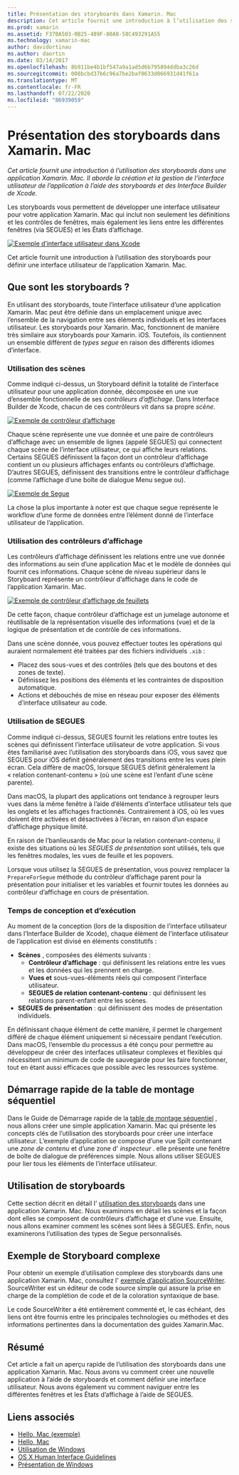 ```yaml
---
title: Présentation des storyboards dans Xamarin. Mac
description: Cet article fournit une introduction à l’utilisation des storyboards dans une application Xamarin. Mac. Il aborde la création et la gestion de l’interface utilisateur de l’application à l’aide de storyboards et d’Interface Builder de Xcode.
ms.prod: xamarin
ms.assetid: F37BA503-0B25-489F-80A8-58C493291A55
ms.technology: xamarin-mac
author: davidortinau
ms.author: daortin
ms.date: 03/14/2017
ms.openlocfilehash: 8b911be4b1bf547a9a1ad5d6b795894ddba3c26d
ms.sourcegitcommit: 008bcbd37b6c96a7be2baf0633d066931d41f61a
ms.translationtype: MT
ms.contentlocale: fr-FR
ms.lasthandoff: 07/22/2020
ms.locfileid: "86939059"
---
```

# <a name="introduction-to-storyboards-in-xamarinmac"></a>Présentation des storyboards dans Xamarin. Mac

_Cet article fournit une introduction à l’utilisation des storyboards dans une application Xamarin. Mac. Il aborde la création et la gestion de l’interface utilisateur de l’application à l’aide des storyboards et des Interface Builder de Xcode._

Les storyboards vous permettent de développer une interface utilisateur pour votre application Xamarin. Mac qui inclut non seulement les définitions et les contrôles de fenêtres, mais également les liens entre les différentes fenêtres (via SEGUES) et les États d’affichage.

[![Exemple d’interface utilisateur dans Xcode](images/intro01.png)](images/intro01.png#lightbox)

Cet article fournit une introduction à l’utilisation des storyboards pour définir une interface utilisateur de l’application Xamarin. Mac.

<a name="What-are-Storyboards"></a>

## <a name="what-are-storyboards"></a>Que sont les storyboards ?

En utilisant des storyboards, toute l’interface utilisateur d’une application Xamarin. Mac peut être définie dans un emplacement unique avec l’ensemble de la navigation entre ses éléments individuels et les interfaces utilisateur. Les storyboards pour Xamarin. Mac, fonctionnent de manière très similaire aux storyboards pour Xamarin. iOS. Toutefois, ils contiennent un ensemble différent de _types segue_ en raison des différents idiomes d’interface.

<a name="Working-with-Scenes"></a>

### <a name="working-with-scenes"></a>Utilisation des scènes

Comme indiqué ci-dessus, un Storyboard définit la totalité de l’interface utilisateur pour une application donnée, décomposée en une vue d’ensemble fonctionnelle de ses _contrôleurs d’affichage_. Dans Interface Builder de Xcode, chacun de ces contrôleurs vit dans sa propre _scène_.

[![Exemple de contrôleur d’affichage](images/intro02.png)](images/intro02.png#lightbox)

Chaque scène représente une vue donnée et une paire de contrôleurs d’affichage avec un ensemble de lignes (appelé SEGUES) qui connectent chaque scène de l’interface utilisateur, ce qui affiche leurs relations. Certains SEGUES définissent la façon dont un contrôleur d’affichage contient un ou plusieurs affichages enfants ou contrôleurs d’affichage. D’autres SEGUES, définissent des transitions entre le contrôleur d’affichage (comme l’affichage d’une boîte de dialogue Menu segue ou). 

[![Exemple de Segue](images/intro03.png)](images/intro03.png#lightbox)

La chose la plus importante à noter est que chaque segue représente le workflow d’une forme de données entre l’élément donné de l’interface utilisateur de l’application.

<a name="Working-with-View-Controllers"></a>

### <a name="working-with-view-controllers"></a>Utilisation des contrôleurs d’affichage

Les contrôleurs d’affichage définissent les relations entre une vue donnée des informations au sein d’une application Mac et le modèle de données qui fournit ces informations. Chaque scène de niveau supérieur dans le Storyboard représente un contrôleur d’affichage dans le code de l’application Xamarin. Mac.

[![Exemple de contrôleur d’affichage de feuillets](images/intro04.png)](images/intro04.png#lightbox)

De cette façon, chaque contrôleur d’affichage est un jumelage autonome et réutilisable de la représentation visuelle des informations (vue) et de la logique de présentation et de contrôle de ces informations.

Dans une scène donnée, vous pouvez effectuer toutes les opérations qui auraient normalement été traitées par des fichiers individuels `.xib` : 

- Placez des sous-vues et des contrôles (tels que des boutons et des zones de texte).
- Définissez les positions des éléments et les contraintes de disposition automatique.
- Actions et débouchés de mise en réseau pour exposer des éléments d’interface utilisateur au code.

<a name="Working-with-Segues"></a>

### <a name="working-with-segues"></a>Utilisation de SEGUES

Comme indiqué ci-dessus, SEGUES fournit les relations entre toutes les scènes qui définissent l’interface utilisateur de votre application. Si vous êtes familiarisé avec l’utilisation des storyboards dans iOS, vous savez que SEGUES pour iOS définit généralement des transitions entre les vues plein écran. Cela diffère de macOS, lorsque SEGUES définit généralement la « relation contenant-contenu » (où une scène est l’enfant d’une scène parente).

Dans macOS, la plupart des applications ont tendance à regrouper leurs vues dans la même fenêtre à l’aide d’éléments d’interface utilisateur tels que les onglets et les affichages fractionnés. Contrairement à iOS, où les vues doivent être activées et désactivées à l’écran, en raison d’un espace d’affichage physique limité.

En raison de l’banlieusards de Mac pour la relation contenant-contenu, il existe des situations où les _SEGUES de présentation_ sont utilisés, tels que les fenêtres modales, les vues de feuille et les popovers.

Lorsque vous utilisez la SEGUES de présentation, vous pouvez remplacer la `PrepareForSegue` méthode du contrôleur d’affichage parent pour la présentation pour initialiser et les variables et fournir toutes les données au contrôleur d’affichage en cours de présentation.

<a name="Design-and-Run-Times"></a>

### <a name="design-and-run-times"></a>Temps de conception et d’exécution

Au moment de la conception (lors de la disposition de l’interface utilisateur dans l’Interface Builder de Xcode), chaque élément de l’interface utilisateur de l’application est divisé en éléments constitutifs :

- **Scènes** , composées des éléments suivants :
  - **Contrôleur d’affichage** : qui définissent les relations entre les vues et les données qui les prennent en charge.
  - **Vues et** sous-vues-éléments réels qui composent l’interface utilisateur.
  - **SEGUES de relation contenant-contenu** : qui définissent les relations parent-enfant entre les scènes.
- **SEGUES de présentation** : qui définissent des modes de présentation individuels. 

En définissant chaque élément de cette manière, il permet le chargement différé de chaque élément uniquement si nécessaire pendant l’exécution. Dans macOS, l’ensemble du processus a été conçu pour permettre au développeur de créer des interfaces utilisateur complexes et flexibles qui nécessitent un minimum de code de sauvegarde pour les faire fonctionner, tout en étant aussi efficaces que possible avec les ressources système.

<a name="Storyboard-Quick-Start"></a>

## <a name="storyboard-quick-start"></a>Démarrage rapide de la table de montage séquentiel

Dans le Guide de Démarrage rapide de la [table de montage séquentiel](~/mac/platform/storyboards/quickstart.md) , nous allons créer une simple application Xamarin. Mac qui présente les concepts clés de l’utilisation des storyboards pour créer une interface utilisateur. L’exemple d’application se compose d’une vue Spilt contenant une _zone de contenu_ et d’une zone d' _inspecteur_ . elle présente une fenêtre de boîte de dialogue de préférences simple. Nous allons utiliser SEGUES pour lier tous les éléments de l’interface utilisateur.

<a name="Working-with-Storyboards"></a>

## <a name="working-with-storyboards"></a>Utilisation de storyboards

Cette section décrit en détail l' [utilisation des storyboards](~/mac/platform/storyboards/indepth.md) dans une application Xamarin. Mac. Nous examinons en détail les scènes et la façon dont elles se composent de contrôleurs d’affichage et d’une vue. Ensuite, nous allons examiner comment les scènes sont liées à SEGUES. Enfin, nous examinerons l’utilisation des types de Segue personnalisés. 

<a name="Complex-Storyboard-Example"></a>

## <a name="complex-storyboard-example"></a>Exemple de Storyboard complexe

Pour obtenir un exemple d’utilisation complexe des storyboards dans une application Xamarin. Mac, consultez l' [exemple d’application SourceWriter](https://docs.microsoft.com/samples/xamarin/mac-samples/sourcewriter). SourceWriter est un éditeur de code source simple qui assure la prise en charge de la complétion de code et de la coloration syntaxique de base.

Le code SourceWriter a été entièrement commenté et, le cas échéant, des liens ont être fournis entre les principales technologies ou méthodes et des informations pertinentes dans la documentation des guides Xamarin.Mac.

<a name="Summary"></a>

## <a name="summary"></a>Résumé

Cet article a fait un aperçu rapide de l’utilisation des storyboards dans une application Xamarin. Mac. Nous avons vu comment créer une nouvelle application à l’aide de storyboards et comment définir une interface utilisateur. Nous avons également vu comment naviguer entre les différentes fenêtres et les États d’affichage à l’aide de SEGUES.

## <a name="related-links"></a>Liens associés

- [Hello, Mac (exemple)](https://docs.microsoft.com/samples/xamarin/mac-samples/hello-mac)
- [Hello, Mac](~/mac/get-started/hello-mac.md)
- [Utilisation de Windows](~/mac/user-interface/window.md)
- [OS X Human Interface Guidelines](https://developer.apple.com/library/mac/documentation/UserExperience/Conceptual/OSXHIGuidelines/)
- [Présentation de Windows](https://developer.apple.com/library/mac/documentation/Cocoa/Conceptual/WinPanel/Introduction.html#//apple_ref/doc/uid/10000031-SW1)

